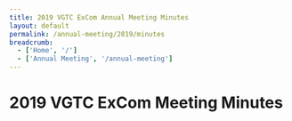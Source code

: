 ```yaml
---
title: 2019 VGTC ExCom Annual Meeting Minutes
layout: default
permalink: /annual-meeting/2019/minutes
breadcrumb:
  - ['Home', '/']
  - ['Annual Meeting', '/annual-meeting']
---
```


# 2019 VGTC ExCom Meeting Minutes

